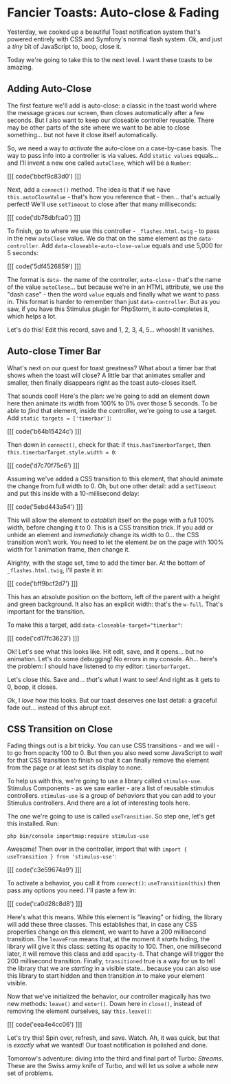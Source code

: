 # Fancier Toasts: Auto-close & Fading

Yesterday, we cooked up a beautiful Toast notification system that's powered entirely
with CSS and Symfony's normal flash system. Ok, and just a *tiny* bit of JavaScript
to, boop, close it.

Today we're going to take this to the next level. I want these toasts to be amazing.

## Adding Auto-Close

The first feature we'll add is auto-close: a classic in the toast world where the
message graces our screen, then closes automatically after a few seconds. But I also
want to keep our closeable controller reusable. There may be other parts of the
site where we want to be able to close something... but not have it close itself
automatically.

So, we need a way to *activate* the auto-close on a case-by-case basis. The way
to pass info into a controller is via values. Add `static values` equals... and I'll
invent a new one called `autoClose`, which will be a `Number`:

[[[ code('bbcf9c83d0') ]]]

Next, add a `connect()` method. The idea is that if we have `this.autoCloseValue` -
that's how you reference that - then... that's actually perfect! We'll use
`setTimeout` to close after that many milliseconds:

[[[ code('db78dbfca0') ]]]

To finish, go to where we use this controller - `_flashes.html.twig` - to pass
in the new `autoClose` value. We do that on the same element as the `data-controller`.
Add `data-closeable-auto-close-value` equals and use 5,000 for 5 seconds:

[[[ code('5df4526859') ]]]

The format is `data-` the name of the controller, `auto-close` - that's the name
of the value `autoClose`... but because we're in an HTML attribute, we use the
"dash case" - then the word `value` equals and finally what we want to pass in.
This format is harder to remember than just `data-controller`. But as
you saw, if you have this Stimulus plugin for PhpStorm, it auto-completes it, which
helps a lot.

Let's do this! Edit this record, save and 1, 2, 3, 4, 5... whoosh! It vanishes.

## Auto-close Timer Bar

What's next on our quest for toast greatness? What about a timer bar that
shows when the toast will close? A little bar that animates smaller and smaller,
then finally disappears right as the toast auto-closes itself.

That sounds cool! Here's the plan: we're going to add an element down here then
animate its width from 100% to 0% over those 5 seconds. To be able to *find* that
element, inside the controller, we're going to use a target. Add
`static targets = ['timerbar']`:

[[[ code('b64b15424c') ]]]
 
Then down in `connect()`, check for that: if `this.hasTimerbarTarget`, then
`this.timerbarTarget.style.width = 0`:

[[[ code('d7c70f75e6') ]]]

Assuming we've added a CSS transition to this element, that should animate the
change from full width to 0. Oh, but one other detail: add a `setTimeout` and put
this inside with a 10-millisecond delay:

[[[ code('5ebd443a54') ]]]

This will allow the element to *establish* itself on the page with a full 100% width,
before changing it to 0. This is a CSS transition trick. If you add or unhide an
element and *immediately* change its width to 0... the CSS transition won't work.
You need to let the element *be* on the page with 100% width for 1 animation frame,
*then* change it.

Alrighty, with the stage set, time to add the timer bar. At the bottom of
`_flashes.html.twig`, I'll paste it in:

[[[ code('bff9bcf2d7') ]]]

This has an absolute position on the bottom, left of the parent with a height
and green background. It also has an explicit width: that's the `w-full`.
That's important for the transition.

To make this a target, add `data-closeable-target="timerbar"`:

[[[ code('cd17fc3623') ]]]

Ok! Let's see what this looks like. Hit edit, save, and it opens... but no animation.
Let's do some debugging! No errors in my console. Ah... here's the problem: I should
have listened to my editor: `timerbarTarget`.

Let's close this. Save and... *that's* what I want to see! And right as it gets to
0, boop, it closes.

Ok, I *love* how this looks. But our toast deserves one last detail: a graceful
fade out... instead of this abrupt exit.

## CSS Transition on Close

Fading things out is a bit tricky. You can use CSS transitions - and we will - to
go from opacity 100 to 0. But then you also need some JavaScript to *wait* for that
CSS transition to finish so that it can finally remove the element from the page
or at least set its display to none.

To help us with this, we're going to use a library called `stimulus-use`. Stimulus
Components - as we saw earlier - are a list of reusable stimulus controllers.
`stimulus-use` is a group of *behaviors* that you can add to your Stimulus
controllers. And there are a lot of interesting tools here.

The one we're going to use is called `useTransition`. So step one, let's get this
installed. Run:

```terminal
php bin/console importmap:require stimulus-use
```

Awesome! Then over in the controller, import that with
`import { useTransition } from 'stimulus-use'`:

[[[ code('c3e59674a9') ]]]

To activate a behavior, you call it from `connect()`: `useTransition(this)`
then pass any options you need. I'll paste a few in:

[[[ code('ca0d28c8d8') ]]]

Here's what this means. While this element is "leaving" or hiding, the library will
add these three classes. This establishes that, in case any CSS properties change
on this element, we want to have a 200 millisecond transition. The `leaveFrom` means
that, at the moment it *starts* hiding, the library will give it this class:
setting its opacity to 100. Then, one millisecond later, it will remove this
class and add `opacity-0`. That change will trigger the 200 millisecond transition.
Finally, `transitioned` true is a way for us to tell the library that we are
*starting* in a visible state... because you can also use this library to
start hidden and then transition *in* to make your element visible.

Now that we've initialized the behavior, our controller magically has two new
methods: `leave()` and `enter()`. Down here in `close()`, instead of removing
the element ourselves, say `this.leave()`:

[[[ code('eea4e4cc06') ]]]

Let's try this! Spin over, refresh, and save. Watch. Ah, it was quick, but that is
*exactly* what we wanted! Our toast notification is polished and done.

Tomorrow's adventure: diving into the third and final part of Turbo: *Streams*.
These are the Swiss army knife of Turbo, and will let us solve a whole new set of
problems.
